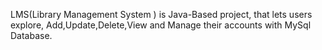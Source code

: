 LMS(Library Management System ) is Java-Based project, that lets users explore,
Add,Update,Delete,View and Manage their accounts with MySql Database.
